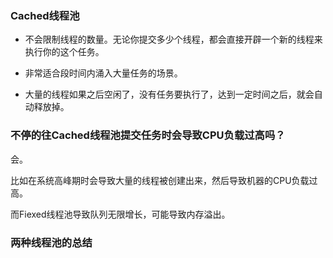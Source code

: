 ### Cached线程池

- 不会限制线程的数量。无论你提交多少个线程，都会直接开辟一个新的线程来执行你的这个任务。

- 非常适合段时间内涌入大量任务的场景。

- 大量的线程如果之后空闲了，没有任务要执行了，达到一定时间之后，就会自动释放掉。

### 不停的往Cached线程池提交任务时会导致CPU负载过高吗？

会。

比如在系统高峰期时会导致大量的线程被创建出来，然后导致机器的CPU负载过高。

而Fiexed线程池导致队列无限增长，可能导致内存溢出。

### 两种线程池的总结

